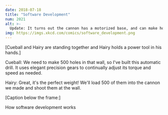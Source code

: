 ```yaml
---
date: 2018-07-18
title: "Software Development"
num: 2021
alt: >-
  Update: It turns out the cannon has a motorized base, and can make holes just fine using the barrel itself as a battering ram. But due to design constraints it won't work without a projectile loaded in, so we still need those drills.
img: https://imgs.xkcd.com/comics/software_development.png
---
```

[Cueball and Hairy are standing together and Hairy holds a power tool in his hands.]

Cueball: We need to make 500 holes in that wall, so I've built this automatic drill. It uses elegant precision gears to continually adjust its torque and speed as needed.

Hairy: Great, it's the perfect weight! We'll load 500 of them into the cannon we made and shoot them at the wall.

[Caption below the frame:]

How software development works